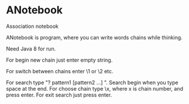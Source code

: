 # ANotebook
Association notebook


ANotebook is program, where you can write words chains while thinking.

Need Java 8 for run.

For begin new chain just enter empty string.

For switch between chains enter \1 or \2 etc.

For search type "? pattern1 [pattern2 ...] ". Search begin when you type space at the end. For choose chain type \x, where x is chain number, and press enter. For exit search just press enter.

